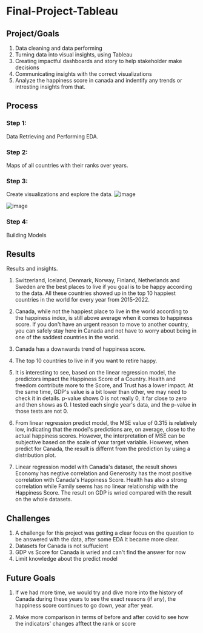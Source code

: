 # Final-Project-Tableau

## Project/Goals
1. Data cleaning and data performing
2. Turning data into visual insights, using Tableau
3. Creating impactful dashboards and story to help stakeholder make decisions
4. Communicating insights with the correct visualizations
5. Analyze the happiness score in canada and indentify any trends or intresting insights from that.

## Process
### Step 1:
Data Retrieving and Performing EDA.
### Step 2:
Maps of all countries with their ranks over years.
### Step 3:
Create visualizations and explore the data.
![image](https://github.com/serenasunyu/Midterm_Project/assets/132075292/018e874b-a342-4ad5-8179-aad7724ef3e3)

![image](https://github.com/serenasunyu/Midterm_Project/assets/132075292/f3edd43f-6f2c-4df6-bb64-11b8e35097a2)
### Step 4:
Building Models

## Results
Results and insights. 
1. Switzerland, Iceland, Denmark, Norway, Finland, Netherlands and Sweden are the best places to live if you goal is to be happy according to the data. All these countries showed up in the top 10 happiest countries in the world for every year from 2015-2022.

2. Canada, while not the happiest place to live in the world according to the happiness index, is still above average when it comes to happiness score. If you don't have an urgent reason to move to another country, you can safely stay here in Canada and not have to worry about being in one of the saddest countries in the world.

3. Canada has a downwards trend of happiness score.

4. The top 10 countries to live in if you want to retire happy.

5. It is interesting to see, based on the linear regression model, the predictors impact the Happiness Score of a Country. Health and freedom contribute more to the Score, and Trust has a lower impact. At the same time, GDP's value is a bit lower than other, we may need to check it in details. p-value shows 0 is not really 0, it far close to zero and then shows as 0. I tested each single year's data, and the p-value in those tests are not 0. 

6. From linear regression predict model, the MSE value of 0.315 is relatively low, indicating that the model's predictions are, on average, close to the actual happiness scores. However, the interpretation of MSE can be subjective based on the scale of your target variable. However, when predict for Canada, the result is differnt from the prediction by using a distribution plot.

7. Linear regression model with Canada's dataset, the result  shows Economy has negtive correlation and Generosity has the most positive correlation with Canada's Happiness Score. Health has also a strong correlation while Family seems has no linear relationship with the Happiness Score. The result on GDP is wried compared with the result on the whole datasets.


## Challenges 
1. A challenge for this project was getting a clear focus on the question to be answered with the data, after some EDA it became more clear.
2. Datasets for Canada is not suffucient
3. GDP vs Score for Canada is wried and can't find the answer for now
4. Limit knowledge about the predict model

## Future Goals
1. If we had more time, we would try and dive more into the history of Canada during these years to see the exact reasons (if any), the happiness score continues to go down, year after year.

2. Make more comparison in terms of before and after covid to see how the indicators' changes afftect the rank or score

